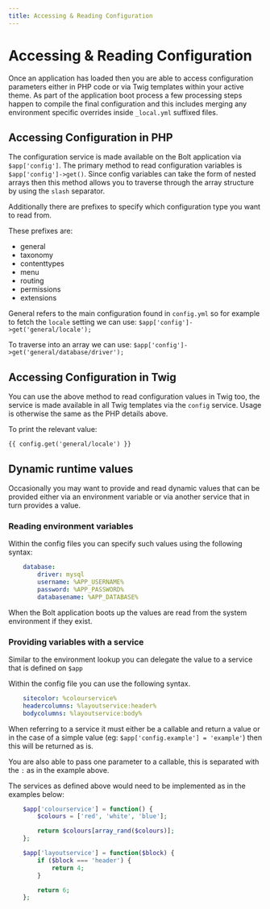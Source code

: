 ```yaml
---
title: Accessing & Reading Configuration
---
```

Accessing & Reading Configuration
=================================

Once an application has loaded then you are able to access configuration
parameters either in PHP code or via Twig templates within your active theme.
As part of the application boot process a few processing steps happen to
compile the final configuration and this includes merging any environment
specific overrides inside `_local.yml`  suffixed files.

Accessing Configuration in PHP
------------------------------

The configuration service is made available on the Bolt application via `$app['config']`.
The primary method to read configuration variables is `$app['config']->get()`.
Since config variables can take the form of nested arrays then this method
allows you to traverse through the array structure by using the `slash`
separator.

Additionally there are prefixes to specify which configuration type you want to
read from.

These prefixes are:

 - general
 - taxonomy
 - contenttypes
 - menu
 - routing
 - permissions
 - extensions

General refers to the main configuration found in `config.yml` so for example
to fetch the `locale` setting we can use: `$app['config']->get('general/locale');`

To traverse into an array we can use: `$app['config']->get('general/database/driver');`

Accessing Configuration in Twig
-------------------------------

You can use the above method to read configuration values in Twig too, the
service is made available in all Twig templates via the `config` service. Usage
is otherwise the same as the PHP details above.

To print the relevant value:

```twig
{{ config.get('general/locale') }}
```

Dynamic runtime values
----------------------

Occasionally you may want to provide and read dynamic values that can be
provided either via an environment variable or via another service that in turn
provides a value.

### Reading environment variables

Within the config files you can specify such values using the following syntax:

```yaml
    database:
        driver: mysql
        username: %APP_USERNAME%
        password: %APP_PASSWORD%
        databasename: %APP_DATABASE%
```

When the Bolt application boots up the values are read from the system
environment if they exist.

### Providing variables with a service

Similar to the environment lookup you can delegate the value to a service that
is defined on `$app`

Within the config file you can use the following syntax.

```yaml
    sitecolor: %colourservice%
    headercolumns: %layoutservice:header%
    bodycolumns: %layoutservice:body%
```

When referring to a service it must either be a callable and return a value
or in the case of a simple value (eg: `$app['config.example'] = 'example'`)
then this will be returned as is.

You are also able to pass one parameter to a callable, this is separated with
the `:` as in the example above.

The services as defined above would need to be implemented as in the examples
below:

```php
    $app['colourservice'] = function() {
        $colours = ['red', 'white', 'blue'];

        return $colours[array_rand($colours)];
    };

    $app['layoutservice'] = function($block) {
        if ($block === 'header') {
            return 4;
        }

        return 6;
    };
```
